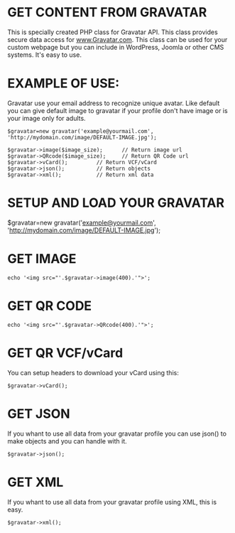 GET CONTENT FROM GRAVATAR
========

This is specially created PHP class for Gravatar API. This class provides secure data access for www.Gravatar.com.
This class can be used for your custom webpage but you can include in WordPress, Joomla or other CMS systems.
It's easy to use.

EXAMPLE OF USE:
========
Gravatar use your email address to recognize unique avatar. Like default you can give default image to gravatar if your profile don't have image or is your image only for adults.

    $gravatar=new gravatar('example@yourmail.com', 'http://mydomain.com/image/DEFAULT-IMAGE.jpg');
	
	$gravatar->image($image_size);		// Return image url
	$gravatar->QRcode($image_size);	    // Return QR Code url
	$gravatar->vCard();	    	// Return VCF/vCard
	$gravatar->json(); 	    	// Return objects
	$gravatar->xml(); 			// Return xml data

SETUP AND LOAD YOUR GRAVATAR
========
$gravatar=new gravatar('example@yourmail.com', 'http://mydomain.com/image/DEFAULT-IMAGE.jpg');

GET IMAGE
========

    echo '<img src="'.$gravatar->image(400).'">';
    
GET QR CODE
========

    echo '<img src="'.$gravatar->QRcode(400).'">';
    
GET QR VCF/vCard
========
You can setup headers to download your vCard using this:

    $gravatar->vCard();
    
GET JSON
========
If you whant to use all data from your gravatar profile you can use json() to make objects and you can handle with it.

    $gravatar->json();
    
GET XML
========
If you whant to use all data from your gravatar profile using XML, this is easy.

    $gravatar->xml();
